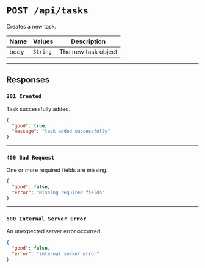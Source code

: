 # `POST /api/tasks`

Creates a new task.

| Name | Values   | Description         |
| ---- | -------- | ------------------- |
| body | `String` | The new task object |

---
## Responses

### `201 Created`
Task successfully added.

```json
{
  "good": true,
  "message": "task added successfully"
}
```

---
### `400 Bad Request`
One or more required fields are missing.
```json
{
  "good": false,
  "error": "Missing required fields"
}
```

---
### `500 Internal Server Error`
An unexpected server error occurred.
```json
{
  "good": false,
  "error": "internal server error"
}
```